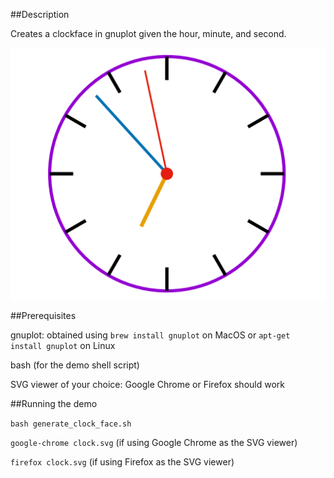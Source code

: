 ##Description

Creates a clockface in gnuplot given the hour, minute, and second.

![alt clock face generated by gnuplot](https://github.com/difley/merry-go-round/blob/master/clock.svg)

##Prerequisites

gnuplot: obtained using `brew install gnuplot` on MacOS or `apt-get install gnuplot` on Linux

bash (for the demo shell script)

SVG viewer of your choice: Google Chrome or Firefox should work

##Running the demo

`bash generate_clock_face.sh`

`google-chrome clock.svg` (if using Google Chrome as the SVG viewer)

`firefox clock.svg` (if using Firefox as the SVG viewer)
